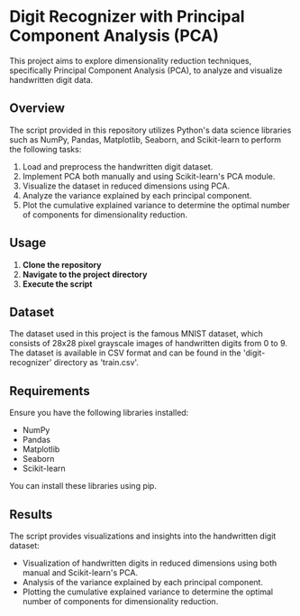 # Digit Recognizer with Principal Component Analysis (PCA)

This project aims to explore dimensionality reduction techniques, specifically Principal Component Analysis (PCA), to analyze and visualize handwritten digit data.

## Overview

The script provided in this repository utilizes Python's data science libraries such as NumPy, Pandas, Matplotlib, Seaborn, and Scikit-learn to perform the following tasks:

1. Load and preprocess the handwritten digit dataset.
2. Implement PCA both manually and using Scikit-learn's PCA module.
3. Visualize the dataset in reduced dimensions using PCA.
4. Analyze the variance explained by each principal component.
5. Plot the cumulative explained variance to determine the optimal number of components for dimensionality reduction.

## Usage

1. **Clone the repository**
2. **Navigate to the project directory**
3. **Execute the script**

## Dataset

The dataset used in this project is the famous MNIST dataset, which consists of 28x28 pixel grayscale images of handwritten digits from 0 to 9. The dataset is available in CSV format and can be found in the 'digit-recognizer' directory as 'train.csv'.

## Requirements

Ensure you have the following libraries installed:

- NumPy
- Pandas
- Matplotlib
- Seaborn
- Scikit-learn

You can install these libraries using pip.

## Results

The script provides visualizations and insights into the handwritten digit dataset:

- Visualization of handwritten digits in reduced dimensions using both manual and Scikit-learn's PCA.
- Analysis of the variance explained by each principal component.
- Plotting the cumulative explained variance to determine the optimal number of components for dimensionality reduction.
